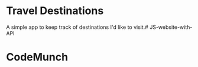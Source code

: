 # Travel Destinations

A simple app to keep track of destinations I'd like to visit.# JS-website-with-API
# CodeMunch
